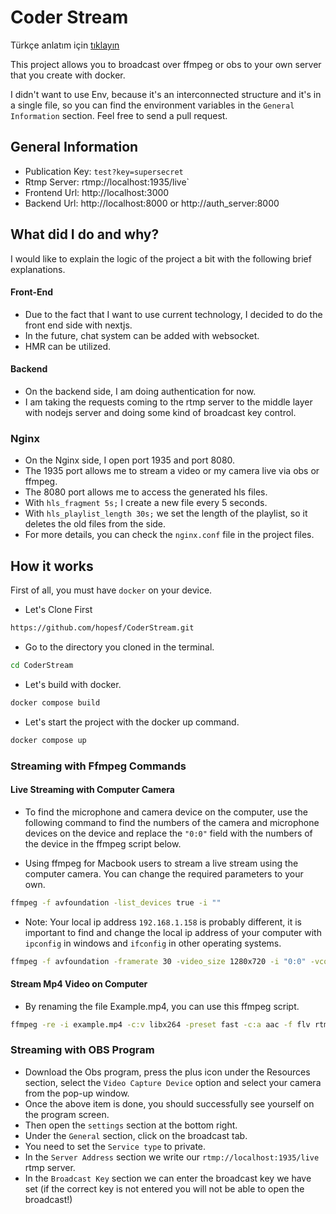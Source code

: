 # Coder Stream

Türkçe anlatım için [tıklayın](readme.md)

This project allows you to broadcast over ffmpeg or obs to your own server that you create with docker.

I didn't want to use Env, because it's an interconnected structure and it's in a single file, so you can find the environment variables in the `General Information` section. Feel free to send a pull request.

## General Information
- Publication Key: `test?key=supersecret`
- Rtmp Server: rtmp://localhost:1935/live`
- Frontend Url: http://localhost:3000
- Backend Url: http://localhost:8000 or http://auth_server:8000


## What did I do and why?
I would like to explain the logic of the project a bit with the following brief explanations. 

#### Front-End
- Due to the fact that I want to use current technology, I decided to do the front end side with nextjs.
- In the future, chat system can be added with websocket.
- HMR can be utilized.

#### Backend
- On the backend side, I am doing authentication for now.
- I am taking the requests coming to the rtmp server to the middle layer with nodejs server and doing some kind of broadcast key control.

### Nginx
- On the Nginx side, I open port 1935 and port 8080. 
- The 1935 port allows me to stream a video or my camera live via obs or ffmpeg.
- The 8080 port allows me to access the generated hls files.
- With `hls_fragment 5s;` I create a new file every 5 seconds.
- With `hls_playlist_length 30s;` we set the length of the playlist, so it deletes the old files from the side.
- For more details, you can check the `nginx.conf` file in the project files.


## How it works
First of all, you must have `docker` on your device.

- Let's Clone First
```bash 
https://github.com/hopesf/CoderStream.git
```

- Go to the directory you cloned in the terminal.
```bash
cd CoderStream
```

- Let's build with docker.
```bash
docker compose build
```

- Let's start the project with the docker up command.
```bash
docker compose up
```

### Streaming with Ffmpeg Commands

#### Live Streaming with Computer Camera
- To find the microphone and camera device on the computer, use the following command to find the numbers of the camera and microphone devices on the device and replace the `"0:0"` field with the numbers of the device in the ffmpeg script below.

- Using ffmpeg for Macbook users to stream a live stream using the computer camera. You can change the required parameters to your own.

```bash
ffmpeg -f avfoundation -list_devices true -i ""
```

- Note: Your local ip address `192.168.1.158` is probably different, it is important to find and change the local ip address of your computer with `ipconfig` in windows and `ifconfig` in other operating systems.

```bash
ffmpeg -f avfoundation -framerate 30 -video_size 1280x720 -i "0:0" -vcodec libx264 -preset fast -tune zerolatency -b:v 2500k -acodec aac -b:a 192k -ar 48000 -f flv rtmp://192.168.1.158:1935/live/test
```

#### Stream Mp4 Video on Computer
- By renaming the file Example.mp4, you can use this ffmpeg script.
```bash
ffmpeg -re -i example.mp4 -c:v libx264 -preset fast -c:a aac -f flv rtmp://192.168.1.158:1935/live/test
```

### Streaming with OBS Program
- Download the Obs program, press the plus icon under the Resources section, select the `Video Capture Device` option and select your camera from the pop-up window.
- Once the above item is done, you should successfully see yourself on the program screen.
- Then open the `settings` section at the bottom right. 
- Under the `General` section, click on the broadcast tab.
- You need to set the `Service type` to private.
- In the `Server Address` section we write our `rtmp://localhost:1935/live` rtmp server.
- In the `Broadcast Key` section we can enter the broadcast key we have set (if the correct key is not entered you will not be able to open the broadcast!)